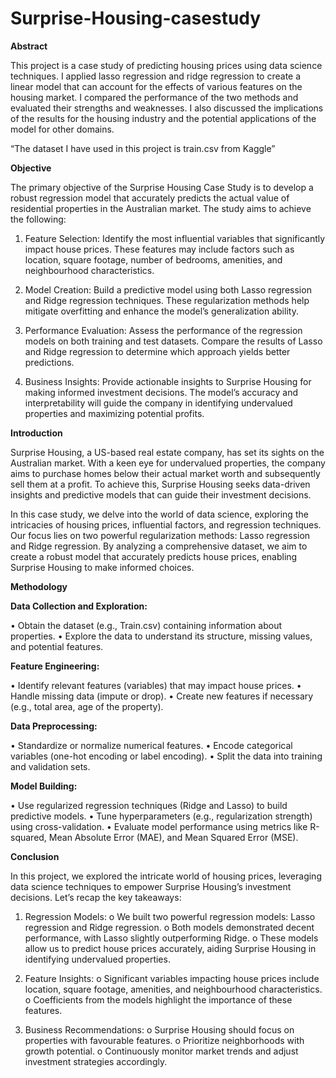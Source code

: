 # Surprise-Housing-casestudy

**Abstract**

   This project is a case study of predicting housing prices using data science techniques. I applied lasso regression and ridge regression to create a linear model that can account for the effects of various features on the housing market. I compared the performance of the two methods and evaluated their strengths and weaknesses. I also discussed the implications of the results for the housing industry and the potential applications of the model for other domains.

“The dataset I have used in this project is train.csv from Kaggle”

**Objective**
	
   The primary objective of the Surprise Housing Case Study is to develop a robust regression model that accurately predicts the actual value of residential properties in the Australian market. The study aims to achieve the following:

1.	Feature Selection: Identify the most influential variables that significantly impact house prices. These features may include factors such as location, square footage, number of bedrooms, amenities, and neighbourhood characteristics.

2.	Model Creation: Build a predictive model using both Lasso regression and Ridge regression techniques. These regularization methods help mitigate overfitting and enhance the model’s generalization ability.

3.	Performance Evaluation: Assess the performance of the regression models on both training and test datasets. Compare the results of Lasso and Ridge regression to determine which approach yields better predictions.

4.	Business Insights: Provide actionable insights to Surprise Housing for making informed investment decisions. The model’s accuracy and interpretability will guide the company in identifying undervalued properties and maximizing potential profits.

**Introduction**

   Surprise Housing, a US-based real estate company, has set its sights on the Australian market. With a keen eye for undervalued properties, the company aims to purchase homes below their actual market worth and subsequently sell them at a profit. To achieve this, Surprise Housing seeks data-driven insights and predictive models that can guide their investment decisions.

In this case study, we delve into the world of data science, exploring the intricacies of housing prices, influential factors, and regression techniques. Our focus lies on two powerful regularization methods: Lasso regression and Ridge regression. By analyzing a comprehensive dataset, we aim to create a robust model that accurately predicts house prices, enabling Surprise Housing to make informed choices.

**Methodology**

**Data Collection and Exploration:**

•	Obtain the dataset (e.g., Train.csv) containing information about properties.
•	Explore the data to understand its structure, missing values, and potential features.

**Feature Engineering:**

•	Identify relevant features (variables) that may impact house prices.
•	Handle missing data (impute or drop).
•	Create new features if necessary (e.g., total area, age of the property).

**Data Preprocessing:**

•	Standardize or normalize numerical features.
•	Encode categorical variables (one-hot encoding or label encoding).
•	Split the data into training and validation sets.

**Model Building:**

•	Use regularized regression techniques (Ridge and Lasso) to build predictive models.
•	Tune hyperparameters (e.g., regularization strength) using cross-validation.
•	Evaluate model performance using metrics like R-squared, Mean Absolute Error (MAE), and Mean Squared Error (MSE).

**Conclusion**

   In this project, we explored the intricate world of housing prices, leveraging data science techniques to empower Surprise Housing’s investment decisions. Let’s recap the key takeaways:
 
1.	Regression Models:
o	We built two powerful regression models: Lasso regression and Ridge regression.
o	Both models demonstrated decent performance, with Lasso slightly outperforming Ridge.
o	These models allow us to predict house prices accurately, aiding Surprise Housing in identifying undervalued properties.

2.	Feature Insights:
o	Significant variables impacting house prices include location, square footage, amenities, and neighbourhood characteristics.
o	Coefficients from the models highlight the importance of these features.

3.	Business Recommendations:
o	Surprise Housing should focus on properties with favourable features.
o	Prioritize neighborhoods with growth potential.
o	Continuously monitor market trends and adjust investment strategies accordingly.

